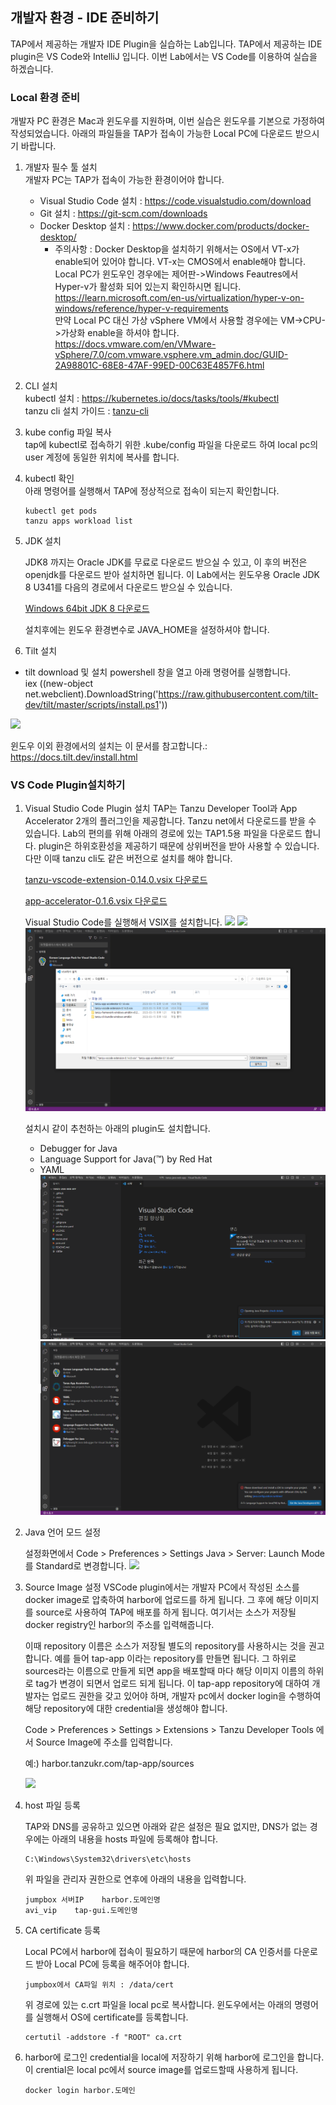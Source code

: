 ## 개발자 환경 - IDE 준비하기

TAP에서 제공하는 개발자 IDE Plugin을 실습하는 Lab입니다. TAP에서 제공하는 IDE plugin은 VS Code와 IntelliJ 입니다. 이번 Lab에서는 VS Code를 이용하여 실습을 하겠습니다.

### Local 환경 준비
개발자 PC 환경은 Mac과 윈도우를 지원하며, 이번 실습은 윈도우를 기본으로 가정하여 작성되었습니다.
아래의 파일들을 TAP가 접속이 가능한 Local PC에 다운로드 받으시기 바랍니다.

1. 개발자 필수 툴 설치<br>
개발자 PC는 TAP가 접속이 가능한 환경이어야 합니다.
    - Visual Studio Code 설치 : https://code.visualstudio.com/download
    - Git 설치 : https://git-scm.com/downloads
    - Docker Desktop 설치 : https://www.docker.com/products/docker-desktop/
        - 주의사항 : Docker Desktop을 설치하기 위해서는 OS에서 VT-x가 enable되어 있어야 합니다. VT-x는 CMOS에서 enable해야 합니다. Local PC가 윈도우인 경우에는 제어판->Windows Feautres에서 Hyper-v가 활성화 되어 있는지 확인하시면 됩니다.
            https://learn.microsoft.com/en-us/virtualization/hyper-v-on-windows/reference/hyper-v-requirements<br>
            만약 Local PC 대신 가상 vSphere VM에서 사용할 경우에는 VM->CPU->가상화 enable을 하셔야 합니다.
            https://docs.vmware.com/en/VMware-vSphere/7.0/com.vmware.vsphere.vm_admin.doc/GUID-2A98801C-68E8-47AF-99ED-00C63E4857F6.html

2. CLI 설치<br>
kubectl 설치 : https://kubernetes.io/docs/tasks/tools/#kubectl<br>
tanzu cli 설치 가이드 : [tanzu-cli](./tanzu-cli.md)

3. kube config 파일 복사<br>
tap에 kubectl로 접속하기 위한 .kube/config 파일을 다운로드 하여 local pc의 user 계정에 동일한 위치에 복사를 합니다.

4. kubectl 확인<br>
아래 명령어를 실행해서 TAP에 정상적으로 접속이 되는지 확인합니다.
    ``` 
    kubectl get pods
    tanzu apps workload list
    ```
5. JDK 설치<br>
    
    JDK8 까지는 Oracle JDK를 무료로 다운로드 받으실 수 있고, 이 후의 버전은 openjdk를 다운로드 받아 설치하면 됩니다.
    이 Lab에서는 윈도우용 Oracle JDK 8 U341를 다음의 경로에서 다운로드 받으실 수 있습니다.
    
    [Windows 64bit JDK 8 다운로드](https://onevmw.sharepoint.com/:u:/r/teams/TAPHOLWorkshop/Shared%20Documents/General/tap1.3.0/jdk-8u341-windows-x64.exe?csf=1&web=1&e=TqW8Iz)

    설치후에는 윈도우 환경변수로 JAVA_HOME을 설정하셔야 합니다.


6. Tilt 설치<br>
- tilt download 및 설치 
powershell 창을 열고 아래 명령어를 실행합니다.<br>
iex ((new-object net.webclient).DownloadString('https://raw.githubusercontent.com/tilt-dev/tilt/master/scripts/install.ps1'))

![](./images/tilt_install_window.png)

윈도우 이외 환경에서의 설치는 이 문서를 참고합니다.: https://docs.tilt.dev/install.html<br>


### VS Code Plugin설치하기

1. Visual Studio Code Plugin 설치
TAP는 Tanzu Developer Tool과 App Accelerator 2개의 플러그인을 제공합니다. 
    Tanzu net에서 다운로드를 받을 수 있습니다. Lab의 편의를 위해 아래의 경로에 있는 TAP1.5용 파일을 다운로드 합니다. plugin은 하위호환성을 제공하기 때문에 상위버전을 받아 사용할 수 있습니다. 다만 이때 tanzu cli도 같은 버전으로 설치를 해야 합니다.

    [tanzu-vscode-extension-0.14.0.vsix 다운로드](https://onevmw.sharepoint.com/:u:/r/teams/TAP201HOLWorkshop/Shared%20Documents/General/1.5/vscode/tanzu-vscode-extension-0.14.0.vsix?csf=1&web=1&e=eBf3aF)

    [app-accelerator-0.1.6.vsix 다운로드](https://onevmw.sharepoint.com/:u:/r/teams/TAP201HOLWorkshop/Shared%20Documents/General/1.5/vscode/tanzu-app-accelerator-0.1.6.vsix?csf=1&web=1&e=URkdGU)

    Visual Studio Code를 실행해서 VSIX를 설치합니다.
    ![](./images/vs1.png)
    ![](./images/vs2.png)
    ![](./images/vs3.png)

    설치시 같이 추천하는 아래의 plugin도 설치합니다.
    - Debugger for Java
    - Language Support for Java(™) by Red Hat
    - YAML
    ![](./images/vs6.png)
    ![](./images/vs5.png)

2. Java 언어 모드 설정
    
    설정화면에서 
    Code > Preferences > Settings Java > Server: Launch Mode 를 Standard로 변경합니다.
    ![](./images/images-vscode-install4.png)

3. Source Image 설정
    VSCode plugin에서는 개발자 PC에서 작성된 소스를 docker image로 압축하여 harbor에 업로드를 하게 됩니다. 그 후에 해당 이미지를 source로 사용하여 TAP에 배포를 하게 됩니다.
    여기서는 소스가 저장될 docker registry인 harbor의 주소를 입력해줍니다.

    이때 repository 이름은 소스가 저장될 별도의 repository를 사용하시는 것을 권고합니다.
    예를 들어 tap-app 이라는 repository를 만들면 됩니다. 그 하위로 sources라는 이름으로 만들게 되면 app을 배포할때 마다 해당 이미지 이름의 하위로 tag가 변경이 되면서 업로드 되게 됩니다.
    이 tap-app repository에 대하여 개발자는 업로드 권한을 갖고 있어야 하며, 개발자 pc에서 docker login을 수행하여 해당 repository에 대한 credential을 생성해야 합니다.

    Code > Preferences > Settings > Extensions > Tanzu Developer Tools 에서 Source Image에 주소를 입력합니다.

    예:) harbor.tanzukr.com/tap-app/sources

    ![](./images/vs4.png)
    


7. host 파일 등록

    TAP와 DNS를 공유하고 있으면 아래와 같은 설정은 필요 없지만, DNS가 없는 경우에는 아래의 내용을 hosts 파일에 등록해야 합니다.<br>
    ```
    C:\Windows\System32\drivers\etc\hosts
    ```
    위 파일을 관리자 권한으로 연후에 아래의 내용을 입력합니다.
    ```
    jumpbox 서버IP    harbor.도메인명
    avi_vip    tap-gui.도메인명
    ```

8. CA certificate 등록

    Local PC에서 harbor에 접속이 필요하기 때문에 harbor의 CA 인증서를 다운로드 받아 Local PC에 등록을 해주어야 합니다.
    ```
    jumpbox에서 CA파일 위치 : /data/cert 
    ```

    위 경로에 있는 c.crt 파일을 local pc로 복사합니다.
    윈도우에서는 아래의 명령어를 실행해서 OS에 certificate를 등록합니다.
    ```
    certutil -addstore -f "ROOT" ca.crt
    ```

9. harbor에 로그인
   credential을 local에 저장하기 위해 harbor에 로그인을 합니다. 이 crential은 local pc에서 source image를 업로드할때 사용하게 됩니다.
    ```
    docker login harbor.도메인
    ```
